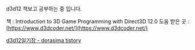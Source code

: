 d3d12 책보고 공부하는 중 입니다.

책 : Introduction to 3D Game Programming with Direct3D 12.0
도움 받은 곳 : [https://www.d3dcoder.net/](https://www.d3dcoder.net/)


[d3d12일기장 - dorasima tistory](https://dorasima.tistory.com/39)
